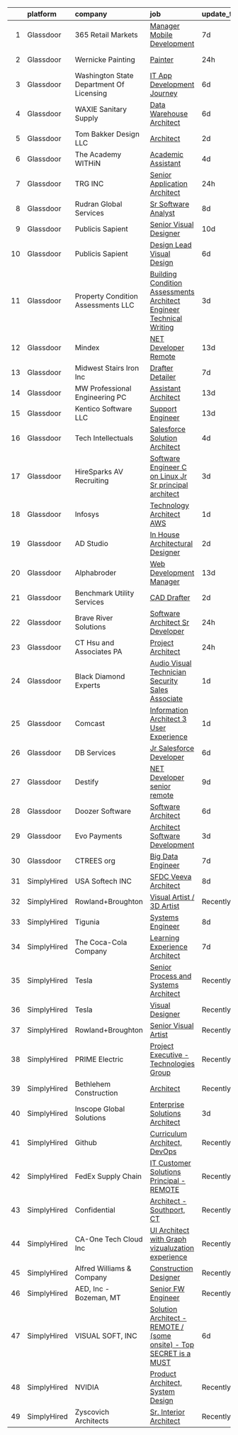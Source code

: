 

|    | platform    | company                                  | job                                                                                                                                                                                                                                                                                                                                                                                                                                                                                                                                                                                                                                                                                                                                                                                                                                                                                                                                                                                                                                                                                                                                                                                                                                                                                                                                                                                                                                                                                                                                                                                            | update_time   | location                  |
|---:|:------------|:-----------------------------------------|:-----------------------------------------------------------------------------------------------------------------------------------------------------------------------------------------------------------------------------------------------------------------------------------------------------------------------------------------------------------------------------------------------------------------------------------------------------------------------------------------------------------------------------------------------------------------------------------------------------------------------------------------------------------------------------------------------------------------------------------------------------------------------------------------------------------------------------------------------------------------------------------------------------------------------------------------------------------------------------------------------------------------------------------------------------------------------------------------------------------------------------------------------------------------------------------------------------------------------------------------------------------------------------------------------------------------------------------------------------------------------------------------------------------------------------------------------------------------------------------------------------------------------------------------------------------------------------------------------|:--------------|:--------------------------|
|  1 | Glassdoor   | 365 Retail Markets                       | [Manager   Mobile Development](https://www.glassdoor.com/partner/jobListing.htm?pos=105&ao=1110586&s=58&guid=00000181044fdc5f9fbcea2d712b883f&src=GD_JOB_AD&t=SR&vt=w&ea=1&cs=1_597864dd&cb=1653634752103&jobListingId=1007876697097&cpc=24816A764DF348D3&jrtk=3-0-1g424vn6vq6gh801-1g424vn7dq0uf800-989412c1279e9819--6NYlbfkN0DzaDHVbxJ-LJZej0v9fk4K-FwNocoxjQ_zxp68kPBvchqa26RSHRhrwGa66snriBqy0JnjZYN_XYG3VBS3hP0GlSMouVEtpBxzviwSkakkeA0DZ4gFPenZIEPdZgeb53gjThq8Yj_6ykR-n-RsUW4JSRu3Vp_Y_rZXLIX5TAaUuUX906U9UaWo-XdPO3olzWfi_sE_0GFXu7oxA5oNtm4NIrb8WCs-nirOd7Dlughbl-s9z2PoldF_bo67Ll4FzBV5D28uSEdBbRNPNe8drL2dO96EwcmV4rtUqu-dXC5CsjX5DuLh_PlmIWWsMR79F9H1hhWVtD3n6XybcTEI11BvFLVu8cqS1Vdok1TyoK8dXWC2CpxypeOk3Cr9o2-yLaeG3O2bNWzKYr10L7bXdGzcSfWvJD1pv6JZLNUsnPGc_kwFDk87HUPXMN5mGJPg2_OtZCYbjjQyCKiAoexdIIzywg7gpTDEGrlvnqLAI4xxJ1MGg4GqzaLcsG37XoB-jbRULoW2MjLC0VnQ04W6I1Pa)                                                                                                                                                                                                                                                                                                                                                                                                                                                                                                                                                                                                                                                                                                        | 7d            | Remote                    |
|  2 | Glassdoor   | Wernicke Painting                        | [Painter](https://www.glassdoor.com/partner/jobListing.htm?pos=128&ao=1110586&s=58&guid=00000181044fdc5f9fbcea2d712b883f&src=GD_JOB_AD&t=SR&vt=w&ea=1&cs=1_c3eee639&cb=1653634752107&jobListingId=1007896538567&cpc=ACAF1607C5C1E404&jrtk=3-0-1g424vn6vq6gh801-1g424vn7dq0uf800-a4c0ce5dd07ab2d8--6NYlbfkN0A4UClgYuzC_YXLdF_hM3aOGJp94jAKlCMU_uVSHuEceYPkcLcuA-n9PFZtqh-DPUkVaIYIQA8cQh74o7jvExNOzaw5pC23siP2zk0Zh7o4APmvjxVO44C1b0YD3zXLlV6PJ75R0roxIUgJTjFoyBgpxLJFN8co24bCYSXe3VhWeqh1TkeGjlKEufTTI3cTsoU0s5tGR7qDN6x-OpZsSfyUK-9KP2hxT3li1660R-d8b8LEVRh2_ZeXvIyq-vmVpnGZ4cgSMMqTbCLd-BijL0cRA_KyWKmMXVvW_SYiy9YC8cC30vMJeJ2yODNJEw44xv4hhVM3eUA55qHYOtnshZyBMBxu8Y7h_MZ7L6KZ0ZVq_htUz1BvW0k4lbzGCsGTxeXN3h3H9qiUcaI776dfwY6IoaZY6YvY_aJrHAYVztSX1qT1bQwHBq79Bd6qzth2ki9ANuwM59xruOf84R0TxrfKRGiSMYXAjlx9kBvJQ7Zfb1VHCpz-3WWMSlytLFRJzSo%3D)                                                                                                                                                                                                                                                                                                                                                                                                                                                                                                                                                                                                                                                                                                                                               | 24h           | Port Orchard, WA          |
|  3 | Glassdoor   | Washington State Department Of Licensing | [IT App Development   Journey](https://www.glassdoor.com/partner/jobListing.htm?pos=107&ao=1110586&s=58&guid=00000181044fdc5f9fbcea2d712b883f&src=GD_JOB_AD&t=SR&vt=w&ea=1&cs=1_a1f8300d&cb=1653634752104&jobListingId=1007878336032&cpc=8FC0D69C137C431E&jrtk=3-0-1g424vn6vq6gh801-1g424vn7dq0uf800-63a60c65ddf0add6--6NYlbfkN0BON2JEfThXEyzsD0s9Ed8-TH9ylvdo3gUIlUe9aBHE9eD93oBAK--z-TCT7y-9uYTgA7b9k7z5q3VGUCUdRPbVaErvcKBfVfS5eQcg-aN8k7Zc_s-HZdsacs2X_ZJC9Xp59ycUkQRp6_vXQ_2d-PVGilNHrNgsWETFtqNGfIUqI5O5Y1wn1kr6G4lL5zk5jVE8rg8DdkSZWPKIVkPeGBKmv7jhPCCB3cVlDcOEKOrhah_D8LFeGMUdvmwNzwcJPDWeN5jz3R1rwGOl8d0MhW--6yQ7m0yxQ9ycjp8C4vKFmEBZSrxNxG6lMbIAXynJc3y0RDtpEjPfegTlMM_TWMt0TnskzqfIkx-WCTe0v1w-GfvxdArUl9Fd6okDAueAKXI2w-ZtMvh2T4esHVn56So9Rp1Ff_5mTCVBAWr-5b1Z68yx8FmXZl1cjfoQZt9rj5VjR9Mrh44AoadSlFdmhYDcznKvEu-o9KfXd7G7HLPhaOpcsvNpVHG3nrEoNyGVel7bFLIId_Rshw%3D%3D)                                                                                                                                                                                                                                                                                                                                                                                                                                                                                                                                                                                                                                                                                                            | 6d            | Olympia, WA               |
|  4 | Glassdoor   | WAXIE Sanitary Supply                    | [Data Warehouse Architect](https://www.glassdoor.com/partner/jobListing.htm?pos=119&ao=1110586&s=58&guid=00000181044fdc5f9fbcea2d712b883f&src=GD_JOB_AD&t=SR&vt=w&cs=1_c9262f44&cb=1653634752105&jobListingId=1007878691038&cpc=6193B0C32834B022&jrtk=3-0-1g424vn6vq6gh801-1g424vn7dq0uf800-206d407dafcb9992--6NYlbfkN0D2S4iDBZuMoA0UekN6UYlDCYQzwFlkBPN0crDi0-G1j560yKqXnTvkMdApIra1a2qy1H9I3ZwVk-Ski6IYXNRGBlFjfgH3tkdBe5xemspwWjQAy8YF_KePsP5gsqr067xqiKrOq1BGcK4IvuzP-awmcQCrW4911w2m9Bceea-exuITdTU98FFRPUlgE5geV1Lb3LcCFgZrYEpd1gwBo9KpVen624gSeJMP3yCDcImUu1UEBz210civSt6UKTtKmlHV7JnghC7fyYaqrzso_1FOpK8IOlC6bCXBjk5DceoDntu0GZrMcLMg7zLbR5vxuX2KWZ6TIf6ZpUqVgrrK26ZaMhkbFS0DlRxq3YITAuMFAP7VERMyKzaySl4xXB5YuIRqGoYcD2eHTsKubu7uDXWdZ0QakAtA5VdYDnH01TSdVrUZSAfaqlQ7SUQ8uqZg9uHQIHzJCoDRuXMl9OWYdPujhcZ23rcasNhIcUaOhLwkOoHXtoboutd1CNYU5HQ-_7XdinOJelbXM7fiBeloeqa7TWMSkCwXcGwTx3AJn54DR4z3AnEHsu_eqLAukOCZJ6QJI8Bf61nMiuDepKD27LxN3RJv7re5aAOoa93jybJUsoBkQ-dr44Ow9BMjtyFesG98zywOyCKGgl18H8AjJhUMIoVOEwSj8qzcVFITgYNoh8LPdvNukT1xEIUUpMhygCsLbxccAmJujP92nJ7Tansqyylm2Vlt0o0%3D)                                                                                                                                                                                                                                                                                                                                                                                                                                                                                                   | 6d            | San Diego, CA             |
|  5 | Glassdoor   | Tom Bakker Design LLC                    | [Architect](https://www.glassdoor.com/partner/jobListing.htm?pos=102&ao=1110586&s=58&guid=00000181044fdc5f9fbcea2d712b883f&src=GD_JOB_AD&t=SR&vt=w&ea=1&cs=1_b4dc0b04&cb=1653634752103&jobListingId=1007890484893&cpc=150E30133784CD44&jrtk=3-0-1g424vn6vq6gh801-1g424vn7dq0uf800-09646bac24cb9084--6NYlbfkN0BBGG9LMNqL16EzDx9S3nKk4b6IwprgSJginr0DZD_oW84_YaS38T_SrCc0x9fDeRaLdyVBiyJSVfQWWAROhTQZyaz0Ni-ydFhdFkS8JRDxhRR6izGuBhfWZR4FeP1LpjT2LVek-KpNQC0Gsdz28wMaGKSU8zD-pNgBknWJveVO2eo1Aaj-H0-_RLWp_mSxSxbtYjN3c9sFL3-aBBVaPqlzwAHcozEJ6TKqgOvOpaKpnQEq_3yk4MJ_4EfGy6h2er8-V1kmRqVKml_lyh_CvNa1JNVbnyAu9pvWxxNh7XEHcqAg_i4iTUj99f4O3dljGJoBjt8IlEbQYLK1bpIDvoEgUCXamKWs8L-KCLEWdMMurc5E-HuPNK9lGXbTlxnkBtDTj04uym6xTDG35GBeBup1BMeeZzzpqWVqR7DrAtIOmrycDJclSQ52OhKB58H0pJnuB4BZ1sElCZKN92IrxZ_s7x0QKCDV_czpNw7TlZ_Rnz7OP8Ecd7ckRvKko_vST6I%3D)                                                                                                                                                                                                                                                                                                                                                                                                                                                                                                                                                                                                                                                                                                                                             | 2d            | Everett, WA               |
|  6 | Glassdoor   | The Academy WITHiN                       | [Academic Assistant](https://www.glassdoor.com/partner/jobListing.htm?pos=120&ao=1110586&s=58&guid=00000181044fdc5f9fbcea2d712b883f&src=GD_JOB_AD&t=SR&vt=w&ea=1&cs=1_126891dc&cb=1653634752106&jobListingId=1007882333668&cpc=4050D81B60456B41&jrtk=3-0-1g424vn6vq6gh801-1g424vn7dq0uf800-8413b98959a8e991--6NYlbfkN0AZiaPZyccuKjlre0e0RaBFeO48J0QExrO5hcuLctOVaC16jkNaXZoW3-R4QUG7SNzc5FhcjpMw1wBei84muUdNkP4XCLIqDBdizWRCy7YZJYE2XypHaYP8w6c-iI8swWViNAQfYRkRh3k_Nxbd5K_3alAyERSmHRa_ARZH63Pzps143DXke4OPvf7dnHKs6HBH94l-J6TGJYYQSQaqSnErlaW0r3yPCIXZ55OTfcdIsN3n3ggrsUSqqT_nKqaHHSOWxcBdyiEGLouwSFVTWs4AUzK0bS7ILHWUkfdFv1cRE34RW6Q4b61JGz8JP_66Igo61ArmLeZLg-NVf_w8pie461yXtjJrWoTY7oqBcHTEabOzCsZTuUu01QPoeVOWWQ4idxc1hSdH4G6vnkg13s_c1G5Ey289_0VmOW7JzvD7h_pjnt3Iny_POeJ45GMwOfFVKcvh30hHCGhLVnnh5SdOnbHHUmqJFG95NUbrlx9DLkiP21gCTiZh49kvLx176CE%3D)                                                                                                                                                                                                                                                                                                                                                                                                                                                                                                                                                                                                                                                                                                                                    | 4d            | Palmetto, GA              |
|  7 | Glassdoor   | TRG  INC                                 | [Senior Application Architect](https://www.glassdoor.com/partner/jobListing.htm?pos=110&ao=1110586&s=58&guid=00000181044fdc5f9fbcea2d712b883f&src=GD_JOB_AD&t=SR&vt=w&ea=1&cs=1_ad05a6bf&cb=1653634752104&jobListingId=1007895700347&cpc=A7B4A44948C4CC92&jrtk=3-0-1g424vn6vq6gh801-1g424vn7dq0uf800-292482a9ea92f59e--6NYlbfkN0DgUNVzHglkxDXLBuz4Lt991D7aG7G1y0_8IwSBHK9DabCgzbF9MrNi0tN9ysuJ_FGa7Lij-4kJsOJqxj7XYXsC5uldQkTPH6ooLy6MxLEt__ZSiJwf4ABFZ-hnFe5d-TVSdcpozbHoHdGdlN-xnfRa-mbpSNPUxSp4VuISfHe3DWDECr2-vsc_oY4fyngz9Vy_tZRlGBr6EnjMGLqWhd1xI2Rqq_l8Z5wSmAnSE1A9X3dMPO8kvtQaCKV93KIyPjoLATd6ZFjMfx2KH53Bu2WuSUF7bkKxbMgEAXK1-mISDRezQTd2LopkdY-G8JlZRFq_C87q7HxvnLf3kLjYg7EmGvOrQyeXJQeQV2GPdRrXtD5zxl_VvAZKh_j5ZGd8i05wA6c0uzI_zjPLSo7_FOpQ8-Q-GqWkh63wN3Au-sqWmOuhDlNiiUZ8m8w0vc_NAi6t8acpB6N6VICmVzB3RWwRJAyYjyWTckI1OOKFtY2kUtk9VmxAmUF9rmu4Vb7gYAZfXkTtTBx-kw%3D%3D)                                                                                                                                                                                                                                                                                                                                                                                                                                                                                                                                                                                                                                                                                                            | 24h           | Remote                    |
|  8 | Glassdoor   | Rudran Global Services                   | [Sr  Software Analyst](https://www.glassdoor.com/partner/jobListing.htm?pos=117&ao=1110586&s=58&guid=00000181044fdc5f9fbcea2d712b883f&src=GD_JOB_AD&t=SR&vt=w&ea=1&cs=1_e4f78112&cb=1653634752105&jobListingId=1007873719244&cpc=8A54A1F981347279&jrtk=3-0-1g424vn6vq6gh801-1g424vn7dq0uf800-d6acf9c08f20d869--6NYlbfkN0BK9GXDcakwdiqmeo8o-2GvkYnmPkq7xevAHdeF_847qlv52V46Uj_2ykrX13n0a0sASuISrHn0SW6vwWiWFB87FpCcWHFGQ38mXtcyAcHWB5LilyjonzPHbo639WS8c-9ULprnn8O7KHvvD0WlUWAYbu8IanNYkpjgzMkLBDK6tOtorOKHJwlFPilkOkZfSirNw2YuDILNao-s3kgOdtploRlZZMgOpJOHnirlrG8of3yXqFTM82BAPrhreclN1smCTLVeqWZFCitXa740Z2M96G8AO5DEtjoKkoaCFc3xnqQjOCVw51INDdqPNvatAMJG8NhoAsRSRm9Go4gHl36tYbqu9k4OevN-4Ili0En3uL369pvLNlnIlgq6im1b4avUPH51qbu1ewfX8M8bH2vmFv8Rm2rw17T_ThROX44ruESw2OibKfsN49EpEHSZoZc8bvphHerA4j2xHVw3eMo99OJ6_-qtRDaU_ghX-FLIOQvMv9BSj2UBPvupHuPi0tw%3D)                                                                                                                                                                                                                                                                                                                                                                                                                                                                                                                                                                                                                                                                                                                                  | 8d            | Sacramento, CA            |
|  9 | Glassdoor   | Publicis Sapient                         | [Senior Visual Designer](https://www.glassdoor.com/partner/jobListing.htm?pos=125&ao=1110586&s=58&guid=00000181044fdc5f9fbcea2d712b883f&src=GD_JOB_AD&t=SR&vt=w&cs=1_ada872fe&cb=1653634752106&jobListingId=1007868555575&cpc=0FE1F5EA2BC84A01&jrtk=3-0-1g424vn6vq6gh801-1g424vn7dq0uf800-3845dea2c457f339--6NYlbfkN0AifcpeK-Nu936wgy-BS7owxv6Q_YD1znLiY0Ck5crXdIgVxXdAJC_ai_wOszhxY9Qt7W4kwCDJt2vuOdhKEVqSxcuIrWWsOZnf0UacEImWmsW-NZSB70L06Gei5iElPccWmk5dfBrtp7ertIqu3R67WPiMdJxSCrvV4St-Ai0d3RnPExlNn9RVcB5reIFeDXeo4PIHlYSJkdiW-LwGFhNYylLtQJd8SHFh34o31rDlsqjo8uk2HIt1BleERN_cBcQLclxF5UejrGsurxCJb4ynG3UVSq9ciyZQKfXoS1Sstbj8Ue-Ez_j3Xwh51ZX979r3rUCTqwtRdt0UX9HutpcwjaTemtuKduWiYoPbTQUKmGKzC42sBeTat4pYAmPBuC29ZU3xNB9FNocC6BTPm0wFwnsH9PoCiFn6pvTAQ8kn2o29sO2nFZNiqrFWl4ogilNqlhU99iZgAYWmJc6DVRngB6eaDFkTrV4e1M9xLuZ7CTlcBbLxoZheVovx0bB9JMVbAZ7u8xOGYyITOgCgX7ZXbzs0MbArwQ_2sf2y_CK8S0ghPLZ8EO7bGo6g1YJIxvMWUtVR8T-z_czyLUmzERdMhrPdH0K34sU%3D)                                                                                                                                                                                                                                                                                                                                                                                                                                                                                                                                                                                                                                     | 10d           | New York, NY              |
| 10 | Glassdoor   | Publicis Sapient                         | [Design Lead Visual Design](https://www.glassdoor.com/partner/jobListing.htm?pos=127&ao=1110586&s=58&guid=00000181044fdc5f9fbcea2d712b883f&src=GD_JOB_AD&t=SR&vt=w&cs=1_149aa3e8&cb=1653634752106&jobListingId=1007880877507&cpc=0FE1F5EA2BC84A01&jrtk=3-0-1g424vn6vq6gh801-1g424vn7dq0uf800-481db5ff3a0e5bee--6NYlbfkN0AifcpeK-Nu936wgy-BS7owxv6Q_YD1znLiY0Ck5crXdIgVxXdAJC_ai_wOszhxY9QFrRzgbbbQurNC1jQLDW4vqvzKIQWVLVf95buvO7sLWzh2BabBKPod8Ulbfn9TrBm9c8HzY-7eZ3z0PhEO8nbfBp4DLZMAnY9J0jCgAdXgvKptCSmVIHpu7yXn7cGmSJ5uB7LMvpKEGwRDBh58DfqbeZHVeaE-D7zzvxPc2X3uxiZxWPYLJEwLlSj_Rll-bZcsrGgrX-QTlUcjs5MZItEsfrtNw4fV0QinGq1lmXysSKTlQHLad9uda5YzknGqVrZz5gbnsnmdlxNGqDGBKw1UtmuamomnmDplYKA5OsUV-z0rJjv4Qvsv34QFzj6b_IDw63CicNKgKEJikJEONNzj4fV50oTxp7X-anEb9DUgZ1x2zzVy02nKdEyPKrGo2siCnUbqlzxfNV9JSlPyvz92zaUGb1SdbgM57Q6WH8Kk_572ZI23TH_4KuctSKPFECD68v_QUVpaYaw2iEAXpx_hKEh6u5ju8idm0LH5DD0cbfCG8IsEaQLsqFTDDIkzpabAMuJfMPiJaTQX73FEJHgKV77LsC78Goo%3D)                                                                                                                                                                                                                                                                                                                                                                                                                                                                                                                                                                                                                                  | 6d            | Chicago, IL               |
| 11 | Glassdoor   | Property Condition Assessments  LLC      | [Building Condition Assessments   Architect Engineer Technical Writing](https://www.glassdoor.com/partner/jobListing.htm?pos=101&ao=1110586&s=58&guid=00000181044fdc5f9fbcea2d712b883f&src=GD_JOB_AD&t=SR&vt=w&ea=1&cs=1_bca99396&cb=1653634752103&jobListingId=1007886263365&cpc=FC6EFEF385B0794D&jrtk=3-0-1g424vn6vq6gh801-1g424vn7dq0uf800-77655a0ffa6eaac4--6NYlbfkN0AGSRdVrNOcIGtdliwpPmFzax8OsbSUdUBCc8uzuyF2q4r5kVgLAJMLIrwU08_UjXCsD5A5ZqeNA75XFsFAs1m4C7-StB117Vn8BVgWnv0147uE0BTdaxhtseNcb1fEPau6GEWY645VwW5GhMzw7Xftl2MwG0GAfGGBQxfeKnYyjrXZO4Q3jy_bmQscxMG-NDdH7ibg-GaaClBflVp7RHBtfrn38-1h0_5cW2YljDvFlJsxPeRDgfbWQG1RfwKtZmnT9c2zjO3tlVtoYGiDLVX5xlqE78rBXED5yXRGhqWFZtTyhvmRvYIfhRB_NX0MDb3uoy8ujLv53JSiRu7eJLwqThIQVgzCgzPuvrOpgjEEdm5hibSxKLQGkeBmibUcOJDLS_m9a237POQWZdh9VTyDNkhxn3Enc_2Dwrw7XjoF-a3l9v_HQJd5tGRiWUq_lihywvUWAvoDtkBYcI_N4iV19x5OLyLkqw9-h1oLHGXxs1gsCw4tRUgAdIcnFnBZSb5VvPQHuhV2QZySUlfEMk5euevUdxeGEQ1eVSWuH27dFS9-WR-f8hFJ3E7z8GahE4IGgVprgGdx0A%3D%3D)                                                                                                                                                                                                                                                                                                                                                                                                                                                                                                                                                                                                   | 3d            | Brooklyn, NY              |
| 12 | Glassdoor   | Mindex                                   | [ NET Developer   Remote](https://www.glassdoor.com/partner/jobListing.htm?pos=121&ao=1110586&s=58&guid=00000181044fdc5f9fbcea2d712b883f&src=GD_JOB_AD&t=SR&vt=w&ea=1&cs=1_de518f6b&cb=1653634752106&jobListingId=1007862036651&cpc=0B561D89933DD0A0&jrtk=3-0-1g424vn6vq6gh801-1g424vn7dq0uf800-329310ad9ea1a4ae--6NYlbfkN0CLgwaKAUlQ2lwAm757208DwYLoEfHsQXFdqSSeeT1BHKpRmxNaANREyiMqZsiBKXeNMLTqfyWhbfcYQp14DA6f9ZjqKoFjL2oHDhtKO8CWaCt6l6R5QFhdyc29SOmK6NiJ7sS-7URfBYTwkVk_tHh2XJIZORGw8_ZP5gSWeg3XlY0NrHuQndjZiGNm-t03CqG2BJW0f4U0eKTFtyW5sMw_7E29kgT614k9q3jk4dVm2_uHfWBPh2uFRV4qWulouNAYyTgDYoxxbvOAYPwtgY_xT8jfGvKf-M4_0LCkHX6kDcwwJ0iWYBKPmRQcSRVE8ceF7uGiq6sFRZ8Z8O9zyM3oQpXzgFM08RT6rQ-36-JKNFRCr38tNk3AWclorb1SxLDq9DZC1cnYXlHGvVAthz_duRLsFrH4ZgHzAZK1XmVnlR2lOkdLf6ubLmuZCwRVRVSyUdYH2vJ73aLjguO4MYNByxqfWQ6Zk-w%3D)                                                                                                                                                                                                                                                                                                                                                                                                                                                                                                                                                                                                                                                                                                                                                               | 13d           | Rochester, NY             |
| 13 | Glassdoor   | Midwest Stairs   Iron Inc                | [Drafter Detailer](https://www.glassdoor.com/partner/jobListing.htm?pos=106&ao=1110586&s=58&guid=00000181044fdc5f9fbcea2d712b883f&src=GD_JOB_AD&t=SR&vt=w&ea=1&cs=1_c252158b&cb=1653634752104&jobListingId=1007876153493&cpc=9518339428975B27&jrtk=3-0-1g424vn6vq6gh801-1g424vn7dq0uf800-8f49a5d00053885d--6NYlbfkN0CzcDFs8cjNZITHzPaspPYUdxCTppyanGLeq-qEeiOFH-BsK-vF25iA-BVjEN8B2UCFe5fjCmtW8S2VGl7ykFpMr5VqsRB688e0xNY_JEGnk9LQaCc9R2Kb8XdFPYqW55KwMXNu4clStuAfm3zp-eT3RDrJf6ueibUyFvtqAEgC87Ipe6-YLFVWbzB_tf_P20yhoV53QWxTan6YDl0B3E1dUzLVH7m9BK4HF-3vpyJKMs9ZV-R2AH9oswSFmq4dcMLe4fqhRG8Tttx1aoPZ8DWxfKlkQiP19R6TphUUeiNlGTG4bTNNEhK5otqCd1Czhy3CraHRWxEaPUMvHzoH7GSIOeDdoq5kWgEo1PEwTyC4JK9QDoEvbmV7U4P0BFbc2Mox8ytknEqVQApTtZk3SOec7YBFXWO4N3BsaqIbhl9N1XguWodr7F6NXSWd2imb6QTA3n7CueGAycpZvnQSujdFzZLJoI9bRM41q4XgLqZQtQnGCZ6V32tnPBpQmt57FFaa_7m4qng1rg%3D%3D)                                                                                                                                                                                                                                                                                                                                                                                                                                                                                                                                                                                                                                                                                                                        | 7d            | Milwaukee, WI             |
| 14 | Glassdoor   | MW Professional Engineering  PC          | [Assistant Architect](https://www.glassdoor.com/partner/jobListing.htm?pos=104&ao=1110586&s=58&guid=00000181044fdc5f9fbcea2d712b883f&src=GD_JOB_AD&t=SR&vt=w&ea=1&cs=1_0a5a9989&cb=1653634752103&jobListingId=1007860428868&cpc=D03C1FD02D8B18C2&jrtk=3-0-1g424vn6vq6gh801-1g424vn7dq0uf800-396a793a28fba4e0--6NYlbfkN0CvahHJL5dpwIe5nlYo2UZJB8CTXAEl9vJAxrd3EfdRQfoTgg-kxce95s7Zv963DRPwU1YgxIFrT5x0s5X2QuX4YgWjSd6X0nPtbL8DzUiAgcxyYNLTsim4pU4Tnq-rIUd-GHy6Fb-7pZF9jQsLO2-FJG7Cx4Cd60n_2SF3S3FmkgSmb3BhaaxxKjsXeRxJtl84QO9X1vlsKF-qcPL7KK1N_t1mLAGz1hniRPmWAJfeKt9LuQjWqR2iVaMSKCDhENDAHB78XcKeodS2sdxolb2TI2A_hwF88PnX-rqAAts2tTxL9S6WyeEG_VSviDSiVAOHk3wFT4bI7C9ctVaFsFJN7n90ie1snGjQor2MYBykqVhE7-mgNvwNu1wVQCUFTSs8Hsr0DOQLXflFkEdi9Fd9XpBAHePWY1VtkUqMkgTif_I14GH08u0OXL_C0vg2nrCYTzHiKGe_RfNFXvI8nuxxLqE70wZL6NB2TyeLH1V1uwDpvnaChDdafquGyWLDJJ65nrQfNpD3Kw%3D%3D)                                                                                                                                                                                                                                                                                                                                                                                                                                                                                                                                                                                                                                                                                                                     | 13d           | New York, NY              |
| 15 | Glassdoor   | Kentico Software  LLC                    | [Support Engineer](https://www.glassdoor.com/partner/jobListing.htm?pos=129&ao=1110586&s=58&guid=00000181044fdc5f9fbcea2d712b883f&src=GD_JOB_AD&t=SR&vt=w&ea=1&cs=1_3a9ae1cb&cb=1653634752107&jobListingId=1007860810559&cpc=47CFDC01B3F81FAC&jrtk=3-0-1g424vn6vq6gh801-1g424vn7dq0uf800-1e408dfe7ecbc95e--6NYlbfkN0AQ9XzgYqqZV5Gdpx4wS8WpHKIjX4lLlnEbyVkjcsS01irS3Le4JQqrGvZhb6fem0qhu-2nXQWQbb7U4T51WcKFy6yyCX_m_zT3JhMp5HB8sOcS2J8TCP-G27LL5Mj0GnPqTALFIqhYSbVFk9NWFLL9ykPPmpk5_7v0JmKsifufaxhwdUYVbTMmCM5O6K8uf4ES2wZsN0T-ChoMD1Pgihg3Jn72Rb22BQepnM-1m9W72OrM3LSsETfIDUGj7BsJd5x9JJvfbFzgIJrR_PDyyeVesK2buTUpbdtzLCasUy1v8LpxXAZBwDazMwwuOSuEmy4jYaBIDHwU0VSz5_-it9CdBmuWCZcWEYKgd8Q0u3zwSDpXVFHJRUE5gcMdTtrpLfFL3Ud7EBmaEx2ShMq8aVEdsjcOBndg5lHhPohWaq8HZKvqvwYyu2Gjpoon1dT3olXgWfnNx-ML_k0d5YLxbHZYIhMczlGkQ4BYNqNEntR56QMCDle6NglH)                                                                                                                                                                                                                                                                                                                                                                                                                                                                                                                                                                                                                                                                                                                                                    | 13d           | Remote                    |
| 16 | Glassdoor   | Tech Intellectuals                       | [Salesforce Solution Architect](https://www.glassdoor.com/partner/jobListing.htm?pos=103&ao=1110586&s=58&guid=00000181044fdc5f9fbcea2d712b883f&src=GD_JOB_AD&t=SR&vt=w&ea=1&cs=1_033f15c1&cb=1653634752103&jobListingId=1007882239940&cpc=5730305A19123221&jrtk=3-0-1g424vn6vq6gh801-1g424vn7dq0uf800-9f3512cd69d374b2--6NYlbfkN0DzaDHVbxJ-LJZej0v9fk4K-FwNocoxjQ_zxp68kPBvchqa26RSHRhrcvgSL2NO5dYHMragQHVdWZswTLs8680FnIM7m9Orv83J5hy9YzT87eS3wMLUYayIRqW_0qN_uIOjWG_Va4XtZHjOeGUbGhGd6Zekb8Utn-eQjJ-g5PB3rl2rcpQmuSxhM7Fe5U-fq5o7SeshtodKrfxK77Lkhb8eT9SIwv_a-6lqu8XyEvnS8ygY0C8AOgTHShPRhU0o9IE3ZK8Hcn2EDAzFsUj8mmwKxlmFM2ddubiZOop4aYuiDnXMVUaw7xpL7tRxfXz2GfnX4AU5YA2SozSNTw2N-yszDjPDsQ1Zis5fdjpoXgl4bZclNuhztNG1v_Heny3QAT-j2eUKOLt2yUf9gGe8yq949d3ZsEa8_EMtZrDVkBzU_hw-ejmdSuXa1qfMIav5yBXD27C6COPuHhs9bdrIUD0t6pu3smxF8vg1Sy4EQYPQ35pljPgHgUpRNpdMSojH_iRjAEXg0p2pYHDZQ3tt2Cg9mpFK5yAHrwM%3D)                                                                                                                                                                                                                                                                                                                                                                                                                                                                                                                                                                                                                                                                                         | 4d            | Dallas, TX                |
| 17 | Glassdoor   | HireSparks AV Recruiting                 | [Software Engineer C   on Linux    Jr  Sr  principal  architect ](https://www.glassdoor.com/partner/jobListing.htm?pos=122&ao=1110586&s=58&guid=00000181044fdc5f9fbcea2d712b883f&src=GD_JOB_AD&t=SR&vt=w&ea=1&cs=1_4be450d8&cb=1653634752106&jobListingId=1007885382226&cpc=ACBF47B84C432121&jrtk=3-0-1g424vn6vq6gh801-1g424vn7dq0uf800-34f2705886330289--6NYlbfkN0CgISsLKYw0qJRFWluNVVgIYeD3xM8qesrjCvAKwjwwKRRPjUQ9c-BUFoR2trqTDVeCgCgHOPAVGuXbeUgycvw_jN1d-eJ3P-vRZ7AV8nqH0ZbpDvIFo7FNPGDvg7JtUB4WUdECBN4IQE4DrkkS-hrPf1fGljj_wRkXWY3bTKF_R_2wQj3F0mHxI2oZOJIo8nd9Sc3J2s2nv-QdT6sfF7E6GQc5vW80LnQTKa8VGsBHtWsQB0ABhoP5pWq6STnVpeMuLw7lT8dLoxlpcWcE3OsF0zlGuPFzEqaUHTWdEwDV4rOKXe7gpBj7y0m-zm_4m8bVtl_dmU7JLMa6duDw0xLNEl6eG2uMTunLUtm6OPuTPSJBd0KHx0nifyoi2eIfwfLyCwMWlK7REX0VqBSvkgLHVMLRNbsAh9Enkzp0NHONJKcmmpwoD3w5qPJI5XPi8xJ0uv-k9-hNs_8j-kbJXep9mAUT7c_0-XAeZUYgfZRSAlqyEZA3K4uRoFHHYrXTd2INxkINb8FdpVGx8M-5vZpNhQf64Bdajxp1NxZCfbp6A0d6SfI9z_xK)                                                                                                                                                                                                                                                                                                                                                                                                                                                                                                                                                                                                                                     | 3d            | Remote                    |
| 18 | Glassdoor   | Infosys                                  | [Technology Architect   AWS](https://www.glassdoor.com/partner/jobListing.htm?pos=116&ao=1110586&s=58&guid=00000181044fdc5f9fbcea2d712b883f&src=GD_JOB_AD&t=SR&vt=w&cs=1_d99d59ea&cb=1653634752105&jobListingId=1007893310096&cpc=3028881457C6165E&jrtk=3-0-1g424vn6vq6gh801-1g424vn7dq0uf800-69222789748e27d9--6NYlbfkN0DFi1nmQQWK2fa3N4W3y7EUOEocZkWPqKP_f_xZ7ne8RYyiBexNq6zqytptoXlD7dqsVFjTSTSYzl6Tv6Ma-ox4W0f7An1Lvw-ILjZ98YH32WBJaaSo-Sr7NCGOH1bzm1-oiUqjio3YOTuJJ4v4KAzRSzlD2DzVTaK-CNj5Q2VJ2Ige8tWldDDvKuZ_Ej3627Sn19qT3Ip5NBHBwpzU_VAe4xp1i0VeusujQjf-MUhVHKG3mVLzHAJJpkmoGs49qI5D5K1KuNUKCGX39ady_05LL7zxvyXm75ZK7N8X7w_mR06NVagfT2V4yEOHjGN-mgObOXzJ3e-U44OVLnvab6kMznPJG7uANtydGuqDo7e-JK8ZFZLXTWAveFdkc5gooEPjz8jajK4AlIJ1f2dCoEMav0Dqjz7e4WCpg1uixiD2JOQ4cgBV1FAj361c1KI5sdJDfuibOZvsmfBOfB8XwQQX5Lz-_1Z_ZWvoA5HVrmgg1SbhzAtCthKH9wxmRl7xiRNfNKb85-pJh4as8ZIZe0TwawlLNjfHq8umaShlxwDK45Y1rwxvMxgfL0odk6IcuN08oPIZRMS99w%3D%3D)                                                                                                                                                                                                                                                                                                                                                                                                                                                                                                                                                                                                                                                   | 1d            | Plano, TX                 |
| 19 | Glassdoor   | AD Studio                                | [In House Architectural Designer](https://www.glassdoor.com/partner/jobListing.htm?pos=114&ao=1110586&s=58&guid=00000181044fdc5f9fbcea2d712b883f&src=GD_JOB_AD&t=SR&vt=w&ea=1&cs=1_a41c132c&cb=1653634752105&jobListingId=1007889061604&cpc=F1F9710DED3F09F8&jrtk=3-0-1g424vn6vq6gh801-1g424vn7dq0uf800-19108b582bacfb16--6NYlbfkN0D-BTrVf7o3wv-hKAcNcwIx-aQOMequAHKwlG7hMu0xWMSw-BENgU6pOhmAel38EKClc6vd9imSFdw5JjbC3uOYUu1o6Iypy_ASTIwuKNe4VnySsvIs4FGaeSNHpmc0G0mHftPoqdPEs04grdansq1FErvwL0dWmu25vAN9TQe0TIg1CSDsscMSgQoTqFNvMrbjEL1uaHonZQgy0Mf-jRFfZAUDowCIZ4HWo2igoO0eX3O8QyPJb92aqgsZth5AzfCG0w2zaOTFXb_75o4NMWO9kiiCvbzp9NgETGVZW8sFS5AUIp-e9NM0oIsU77pfbiV1_dGCuDvKRPPfUvZA9H5gVSZzVGxc3i8KEEZ8Vi4skOCcURDiQJU-_ERd6023i5SbbLhWNzxolmR-x_tcRRf7rbCowis2hkzSkwEEI7DVU-upyEpJQfIW2K8dji08YXrw35c6ZW8XHf4nucGhM7IBmo45s86od9hf0nea2-mi5Pvd0pAr7_nzacU8ujcQ2Ww7Z6Yu384ciA%3D%3D)                                                                                                                                                                                                                                                                                                                                                                                                                                                                                                                                                                                                                                                                                                         | 2d            | San Juan, PR              |
| 20 | Glassdoor   | Alphabroder                              | [Web Development Manager](https://www.glassdoor.com/partner/jobListing.htm?pos=124&ao=1110586&s=58&guid=00000181044fdc5f9fbcea2d712b883f&src=GD_JOB_AD&t=SR&vt=w&ea=1&cs=1_aa605749&cb=1653634752106&jobListingId=1007861747215&cpc=3164FDD6030E246B&jrtk=3-0-1g424vn6vq6gh801-1g424vn7dq0uf800-4e1d9558c2c3345f--6NYlbfkN0AuWDq1tCl-ryaY2Y5n4vw8QBBLU75aPe1Mz76oV3yZ66hm_re-k-1LrIKxcx6eaYgKJlmZ8ZxRfXHWCLJ76fFlJU1fC5OFdhJr1hNQMuW39BoD-t9T3_sYOlcw5kJ69pm3R3TBngWJk86zfYZwB82EqCPmz0jNx5OsIjpa_1L6oOKRZOsuN6WDi-u104P0wfqb-jf3deD7TspaerL4MJiMuyfbIPRwrwB5CAbK6pAeb9tGBRUKzUqBW2o1y20KzhzgbLIGoYrZ1getEsp-NEN0pN1hSNemexCefONLxlV4YjtmAJcc6h7T52QQcTzTNLQwVtygcZxaQ4BqJU7mnRfnbYmpK41iDyIIlUE6w-mi6egeD95mNUKc9ZmMNZuIPOLiO9ietwCcdKbrIrb0eC2VLb0ChmXXZd7XjNy7cGapreXYVkfppbVtDFFACOX3PfRVr9ZCPi-aJryAUurFwcouo1SEqa31ustovtjpQzI8ZV3YSTXxzvIYLXvvJfBCkLEUnWXWDqsqAHrF4nJGPoQ5PwpCv1vFquZuRf6cf7H0Pb4Ik4y0jZYAmDWZTKqnYUtmbxCljnxJ1PkPT_uwp_wnocUqZJymH69jHx2gNVULRaaR_qnue1cN2Jtjmewki9ekGd6EhBPTUXRXVF-7VUYA)                                                                                                                                                                                                                                                                                                                                                                                                                                                                                                                                                                             | 13d           | Feasterville Trevose, PA  |
| 21 | Glassdoor   | Benchmark Utility Services               | [CAD Drafter](https://www.glassdoor.com/partner/jobListing.htm?pos=109&ao=1110586&s=58&guid=00000181044fdc5f9fbcea2d712b883f&src=GD_JOB_AD&t=SR&vt=w&ea=1&cs=1_0ef4dfa9&cb=1653634752104&jobListingId=1007889678456&cpc=2F725E1A875689B6&jrtk=3-0-1g424vn6vq6gh801-1g424vn7dq0uf800-0c45136065f1a199--6NYlbfkN0CNayYzF1mBaI40OgT78t3Q2d9IxlwDzhsYR4HK7epYUZCohPvzHvjfGCh9xHVFkwTMkwr7TaiuIZ1Qr8SgOepsXG-TNPhBG390zDp9_t9f8icKzRw-BVJZTkMm15zJWP2BE2WPOfZMy2h9BEFckqruuvhTsF6z0LLZyi4gH5HlBWfJkBVFn-VcEhP7UmZxwEulDNayS92fy0uJHg7ct6zEClRh_1rnLmi97C5kcd0YS0Mw_RXc2VGgT_OM2x_8IlJuWOxM4ZexysemNcTFSSjBi-Ojq6GKp73h7vQceCU1wR0fNTTPlemWzDRXZ6viJay3SGhtmuItpIDsITuT0TAskqXzxM_MF9_Ysmucmx4byAsr6PcfWRUmuDjhSvu-WmiKq0OzpZXXR5ojT-vAf85MI41e_QpEc0Nujoh4rbF7XJm9m6mrX9MN7ZEpJClf68pwOu86y6Fly2_q5_Q09YoM31p0zTOFqyNX39eqWhAl8hobqMs544VptWicr3bNDMrRrTg_N0neEQ%3D%3D)                                                                                                                                                                                                                                                                                                                                                                                                                                                                                                                                                                                                                                                                                                                             | 2d            | Sterling, VA              |
| 22 | Glassdoor   | Brave River Solutions                    | [Software Architect   Sr  Developer](https://www.glassdoor.com/partner/jobListing.htm?pos=113&ao=1110586&s=58&guid=00000181044fdc5f9fbcea2d712b883f&src=GD_JOB_AD&t=SR&vt=w&ea=1&cs=1_6063f684&cb=1653634752105&jobListingId=1007896395115&cpc=4AF433014564FFC7&jrtk=3-0-1g424vn6vq6gh801-1g424vn7dq0uf800-6378d28e90360686--6NYlbfkN0AvNVEfv1kOT9Yy8e23i-pPZ67KStY5Vhd2RUeAoNihzwSafqY5EJ6RMk-s-XMnhRnmNU5ekSpIsWgD1p-HDnt7cRANvAKfrl6Rh2wx8PFgUWZ70tQ91Bew-sFrT1yD_cCwjy5oMKyFTc4cVFb58BP-HZdOSruOIg-cGLkj_3kv93re1xsLDWfbaKtNm1epQMp-i6q0poINGwKijfTsGlXvbuPPxLwRIhTxpZVmV6NHSei5HxffrdxzJesYYr9hTMIUjXoEoWCDVY3mUjclPr7_C0FUDOwmGhGdY1HTWGyr06R0syzu_qoHZiePwHZK--s96uhiaGugQfo0phtWrbRTxfr3zyE6XF6PSOIwWdnDWRGAy3K_BOTq5jQ385WZErDTU_7b5hAV_CXmqWf3cbpv4j_rFwBcDZ7BksgChPzN7JkBcOWo-Y2cyaVZJlBH8uCgVU2RxMi7YoSaaxvWcoD9lRnkpQV696lX2A-sT1R33InwGnmRlMRz6tHt-fnAsCo%3D)                                                                                                                                                                                                                                                                                                                                                                                                                                                                                                                                                                                                                                                                                                                    | 24h           | Warwick, RI               |
| 23 | Glassdoor   | CT Hsu and Associates  PA                | [Project Architect](https://www.glassdoor.com/partner/jobListing.htm?pos=108&ao=1110586&s=58&guid=00000181044fdc5f9fbcea2d712b883f&src=GD_JOB_AD&t=SR&vt=w&ea=1&cs=1_6bff562a&cb=1653634752104&jobListingId=1007894809114&cpc=1B5ACBA47960D310&jrtk=3-0-1g424vn6vq6gh801-1g424vn7dq0uf800-6369d2bb46143ca6--6NYlbfkN0BxkLIcfe0oqaYINownie861a0BJtkzmJW-WyGv8J0JYFjr6yUSKZBQ3EFcC3FyxIhDJUrtfieyKdGWllDCyJZMBS8-Lm6WLe8dfNEX0Hy4mHgGl0-a0bS4j-aCnIZA3hhDR0R9iogR4EUAGXl0xBx22rCwXpSzCdmfSDnhWikkoVZvHQ9q8X0Qcl8cVpJH9uhUQXK7rCexgEXs6Ky2M0FiSexHZyMq0zPQzMkQ4VTO933OoQ2QcXamAY4M-AFV21Yi6CyY4QCv8IKeHKDdhpK2f1587LDKmLVqER1AKIPN2o9_jEmDlhYb9WM05P76YAt2_zXCfnFWyCx5sKg98GV-rMgA2ROBtSUx6kJWH3cP4alNagkUBakdaTo1Kifud3yFghB79TIry65dDDA70V-HQK982K6H5q7alRvmYy6tkRurL_v_6BX5LYa4drB-Cx9bDbdj2ho4PsP_35fOhBDftApZozhDIUwIHKx2NfGDca9B-SgC5oEezQYlCd_aOLxn3uyQB3zJ0g%3D%3D)                                                                                                                                                                                                                                                                                                                                                                                                                                                                                                                                                                                                                                                                                                                       | 24h           | Orlando, FL               |
| 24 | Glassdoor   | Black Diamond Experts                    | [Audio Visual Technician Security Sales Associate](https://www.glassdoor.com/partner/jobListing.htm?pos=112&ao=1110586&s=58&guid=00000181044fdc5f9fbcea2d712b883f&src=GD_JOB_AD&t=SR&vt=w&ea=1&cs=1_8ffaeda6&cb=1653634752105&jobListingId=1007892426829&cpc=412D8C26869823CD&jrtk=3-0-1g424vn6vq6gh801-1g424vn7dq0uf800-e7873f556d5d5263--6NYlbfkN0DrwkNXsDANDGT8Z5N-YfnwVF85T4oFkWSCI7dOuwAZiGza2pUrNfpSHwCHgbJifKU3phgfs9Ld2Hdz99FWpxYlosxSHudRtc61ZHzIHcKddDxSYfhiV01lMnRd9dUmSJPKpKAVL8p1LlKrbGhjI-Km-bt5-SKmlAha73WdYrfthqmqmjCuFZ2Yd78g-kvRQFSvp4G0ePFU2nRZrbO6wm1wzlAcswWPxCCqhhxqui4ppiL3RUYXFBGiWrgHixEoOnvboEMc1pc-RKaypcPymOSXYFOIPBob8Zwfh57PLsBWmVdsi200h7We-gyRdEHjQAQvOjx2EoJ04pA4PAzlA30XEICxCy2H7oG-vJxnCnvzBG5QRCTNdn04T1diozh1gGow5C8EZ0uNTdRHbRqUO_Fq9K6yb1P3cvHal-zw-mgALjkcVJYZzFik5LNFC78FT3pqKW1ChVqK9oK4F1cKlm2cENuK737Qhbv8RV59qmD3AEBQ7k6lvZELx4-_0h0dG-FTZcY4SiVgEz-qolGPhPc2ZJ2EGLaGKWF2RMfS7s4QJm4Y4dSqpYTY)                                                                                                                                                                                                                                                                                                                                                                                                                                                                                                                                                                                                                                                    | 1d            | Utah                      |
| 25 | Glassdoor   | Comcast                                  | [Information Architect 3  User Experience](https://www.glassdoor.com/partner/jobListing.htm?pos=130&ao=1110586&s=58&guid=00000181044fdc5f9fbcea2d712b883f&src=GD_JOB_AD&t=SR&vt=w&cs=1_97070a50&cb=1653634752107&jobListingId=1007893304477&cpc=FAE5E775D180B2FB&jrtk=3-0-1g424vn6vq6gh801-1g424vn7dq0uf800-88fcb16ab4e3d0dd--6NYlbfkN0Cj-KmZPsf9w80C8b1WzNVrlanjD2SXJjxuCbUWHsXPZkFBy4Qr63BQAuS2-2ewJq5voDq0bDhkGc64-2hTQ7zdhmmL-e1Boa8MmZ4OasNBBFbnxFf9ZB9wwQcVRIRF246SVrqVhinz40nqvM8UreJjlTh4R160lKJrpWTXJho-yrox7czJPsNpDUb1X5bllGb4747vAFmZdkvtedmKU91W7_pzV8m4MbuhwxIejwMKAi5fTN6iv0fVwptJaj-CMO1mHxXaaGFLxXwTG1FP9w37mYI3iUCDLd7OoJ_yb_5hPk0-PZJIS3LrhlgxdWSAyH7KlAnpS_2tRa20VTBUEYDsVC-cLgUw06HF7a-I91f8SdNojnmuCxMWGdGZLhR5-RI3uak3Qx6Y5_IYLbY5CPjHNqKaUaKGjB4_s06i2z82oFt1QLC2QdPRTK1Xn4eU8wPKf8J-FpOsl-xV-bATsck_fg8Ezelg9JSiDK4R8AsTVz0j_EtzO0Yq3qc3cufSxdCGi5qCOSH1ZVaxiyKyfgxOM9Qc3osyc20NKcXeXmy9vijs541C9UhS6-KKqYVpYfjYHK9szahAX_NufAXXthwTFs9lwYdZ7GjtorRkyA3XjNjAOCUU9oBSTGXng-DTJUAhjNlMmRWFRHi882unBZvOMm8vomqSGWS160InK8mN1AFtc7eQRjEJAsnD0z6zSh8wPWnf7eqpFPVwXxaxsg0FtWUbWtFa6W1DhhIphSyeyqde5P2kBHz03aSd69lm2bewTbJaSBORwy044XCdeHUftb-2sOK-Z_mGVS9Uu1H3iag7f-DsNaO6TsMvnLHChpI4yV_L-j9Ar80Zcei_DMXzBO-vRwv3UpfZHq8O_l5iRidxtcUVfc-Y-eKiqwPBIO-V7CXXFuoSdl1lH6iqJNhKaCSSsKzUdHx5kfN6t1v6Jxhjr_ASc9WML4dNV7lm2acLFPLqNHDB6NSLVCw0mpfMskOGCIyRDmesUQ2kgT4SxPeh0O_0wMzlFYOZoO7x5KihbS62ftYJNeAxnGDI0vd7GAC3wfOhBtSs2WupFDPKZmC24UwJdc55Na-CIkHpM6gaUUAHjjMe0flRU1FYxlEk3ZGvEIhOjBksmUZd7SXBIifCIkbMIvUjDcCwtHkAw3XVlSp-dxxK8HWW6T6bmAZy7OcT0KGVDAl5bOO2V528jkbqbx7CJnih) | 1d            | New York, NY              |
| 26 | Glassdoor   | DB Services                              | [Jr  Salesforce Developer](https://www.glassdoor.com/partner/jobListing.htm?pos=126&ao=1110586&s=58&guid=00000181044fdc5f9fbcea2d712b883f&src=GD_JOB_AD&t=SR&vt=w&ea=1&cs=1_b77c5e76&cb=1653634752107&jobListingId=1007879755880&cpc=E1C07D31E98CBB16&jrtk=3-0-1g424vn6vq6gh801-1g424vn7dq0uf800-e7907824f7b529fe--6NYlbfkN0BNH08xNr-jeX9VyyUulF50fCMVz2QxsjysJAGC1yYdwakprky9Yjl7yJrpt0kxV-0YtgSWfaD4_rvXcp_DffUZQL9haLJrlc2_A4dJbD7SRjSg72ZUCfei1RId5bEnRwB6DpVnSkjW0HsGaHPw9TIJpNXaEq5e39hXRZMBB38JAPGjBFqakNPYJ0DRPCFsnHhbhgQexrK0vNPV_AccsWvk0YVlrZeLCH_4RoMgIUQfAA7tNC1clMVP55ajQmM83EXVPTY_kxvfgi1fXJS2e5n9baL1Mp__kcrd19VKzN_Di-35yTM4iGZ9DxpAnGygyWT8Edfy7yxB9HKK9VQ1Yvfsuyx6rqThKJ7vpsiUt_XRtVANDEVAiNHzz-1XEC1fuD_aR5aRjpJep7Y0adKL_NyGenjYAQZ39n7IWkLjdqRMWMSxqeUMcviwZkoWi6ltefUOksnKMhG6Hj6VHwuu0TO9SvD76imgawTxgx_1kUPMldSKbDq3gL6ebmo3jG9jbAdMMGe9Z6n0fw%3D%3D)                                                                                                                                                                                                                                                                                                                                                                                                                                                                                                                                                                                                                                                                                                                | 6d            | Indianapolis, IN          |
| 27 | Glassdoor   | Destify                                  | [ NET Developer  senior  remote ](https://www.glassdoor.com/partner/jobListing.htm?pos=123&ao=1110586&s=58&guid=00000181044fdc5f9fbcea2d712b883f&src=GD_JOB_AD&t=SR&vt=w&ea=1&cs=1_372667bc&cb=1653634752106&jobListingId=1007869379842&cpc=21001CD36CB5FE0E&jrtk=3-0-1g424vn6vq6gh801-1g424vn7dq0uf800-b444061517f05aa7--6NYlbfkN0CQH5Y65sxWXODgD5tfIGp57xKqIarueLUMJ8RzFV-2fShMUiZW-bb5G-uOPJWQiIk-QFw8-JFDAPJR5uVhxv6NK971YEHxacS4NmYYSfB-c-hSK3rWoHlc7m7VtRfnv1m8_-4VXCQTpFi9UmiLvMGAC8cDZpOSQAq3QVHFoz3yHCgkz9w-L2Sxwq-Mlv06iu30gT9yd3AO1K4o-shR1d_-9mfGI_YuPtzmOXbYbYhur4AOnzVLHAhJS23Bvi4rT2SnJwx5r3902CF3LEJU46qRAR8RL5j25FOOhBBXWJOB0rylD35AoVCdVrCp2crwbbYWokuD675kq5dZmc2D_4tX-oGQ28NxSCTaU6jHYX__I1TQK7BIxWU5Ol5Y_m_bQihmKmQMcOFCUJZkoagmO8PP-Tf5arwOKbB_plJpyPyQA2BZ-5Vho4Sw8TnvwFbh9CiATooY1kRRTOMnkmPRKrQxMpz_C63DM6sLVnZnJXJLgIc3w8fmf1AhU6xHiNy7CsRSQc3L97z7RA%3D%3D)                                                                                                                                                                                                                                                                                                                                                                                                                                                                                                                                                                                                                                                                                                         | 9d            | Remote                    |
| 28 | Glassdoor   | Doozer Software                          | [Software Architect](https://www.glassdoor.com/partner/jobListing.htm?pos=111&ao=1110586&s=58&guid=00000181044fdc5f9fbcea2d712b883f&src=GD_JOB_AD&t=SR&vt=w&ea=1&cs=1_5ea3dfe7&cb=1653634752104&jobListingId=1007879841117&cpc=0EE938385DA0F52C&jrtk=3-0-1g424vn6vq6gh801-1g424vn7dq0uf800-ea01bb001ee1caf5--6NYlbfkN0Bg38Of9YQ3kJV2XUPt6TrE35Uahq87aC81g7ntBBDzDpyHUexIplzp1GAF2H_qH4hAVtvIPrVT_C0qMdosoHG6hJq6wvDiwAaX3kxDeFcihduHLmzI-YbXE-RM6UIklKSyx_3Q9kLdqhXquhTC5ZWFmSuyKgcbHZZbsbZGBWt_0ezxVLiPMBkdxW9CZhV3q4Kwvb7bN9Q-tQYShj8B76BUbHqBxROA6Z0X8SV_xJw2O5F79tenW5pM_hjRzpY2oh_UYHXVL0ULbvXom02RY_bvFBHYs9EcsIUxOs3upD_05MYBRpq3dEMn9vfUD9eAoIt3SnckPTSSsT3fzXbip55_qdH2MMdBhRlx0vBF3tOoOxPTf7NKl2k8Y1hCGL8ctLVylBe2GCvIGW7MIoHh_8fywGMBsSCmUd2RMSYImGHmhp0lOhXfhKqNdJT_YhaYEp3IGTAZMPZz-OYSJtcjymmg26Bh7efDrY8thLqSgsSOGK7VeW00XyIEHg40N2Pyz88%3D)                                                                                                                                                                                                                                                                                                                                                                                                                                                                                                                                                                                                                                                                                                                                    | 6d            | Remote                    |
| 29 | Glassdoor   | Evo Payments                             | [Architect  Software Development](https://www.glassdoor.com/partner/jobListing.htm?pos=118&ao=1110586&s=58&guid=00000181044fdc5f9fbcea2d712b883f&src=GD_JOB_AD&t=SR&vt=w&cs=1_ea69bcef&cb=1653634752105&jobListingId=1007886374579&cpc=4050D81B60456B41&jrtk=3-0-1g424vn6vq6gh801-1g424vn7dq0uf800-e741ac396680c35c--6NYlbfkN0AuYmQ57u7QOo8K5waiQQLZpmBbGcLpHK_dIx6NT-3nMHSRRZYrm77cdKltU5lt5GlPuN27diKZyC_MbltrREf44KNtWcgcRclYBFVAaPMuGmkRrH_GQ5S3NXV5w-bK5QMb8KJeVmBvwBVAOmhM7Ut7hTA2t5EsFWS9SlxmUld26rBngne7alT7i5JUR21lqLI5223W9LHVXptQ2sg6ufVe0QYOkDtN5EuB0IgopfS0aXxeWTBG-QlWWJeesPSkUzOc3ECnrECqkuYp18N_H6bNIVSLPRaR1x38yMN9q3cAtiglti7xGp8eqo-FJrU6i11VrzCqtrnZxCypEtxdoP2hIJpyaITPeIcZCuxqq7973zSN1cyC3cTM2PkgESSXEn4dd7vvs4QlI7KVBSJ4P-Ok9P9WptgWVb5BtvaWeJKfjPZn8kCWRN0mtVZlw8yMty-XBt-Vdjppja94dJ1FYuDPw1MYYtcpeeIKIXgO9kkdmrFU6Adohm9WFmJiZxK7TmZGI6Tq2bWXBh0J6fPB8_-4)                                                                                                                                                                                                                                                                                                                                                                                                                                                                                                                                                                                                                                                                                                          | 3d            | Moorestown, NJ            |
| 30 | Glassdoor   | CTREES org                               | [Big Data Engineer](https://www.glassdoor.com/partner/jobListing.htm?pos=115&ao=1110586&s=58&guid=00000181044fdc5f9fbcea2d712b883f&src=GD_JOB_AD&t=SR&vt=w&ea=1&cs=1_ece9e67e&cb=1653634752105&jobListingId=1007877202662&cpc=9FCFC59387E3FBF4&jrtk=3-0-1g424vn6vq6gh801-1g424vn7dq0uf800-c9a1d97255630bab--6NYlbfkN0BKgzQyzTF1Q9mOsR1amaS-juVGLjHt5Cdom-gEF9y-xSP8G8yShb8nuh-sH-FVJuBFMDhpn-jtw67qEK_qx9VbvR7KeffLmSImdZ4V2c77NDzhFqnZGlZYqej1YvAnURvmeWm7duykAaZqrLkpwl1WnEuRPuYSEadzSIfHfWZr0WrpMTGeopHPyar2gJTQWPKI8KRoLDh04e8RLuAUgPEnS6y_lC-DvgBIWYyuMS8euMveJyttHDY9-kyJ_IQdLoHZoPqdWHKQIyiBuWuRfAli8SIRuscnjEX8HgfqfgAaw3MJeol9tWVRYaSTUXR-2PzCL4XndUL7lCHXBuCzqcaOvmLiSKTon7w7uhRm9OQFzjLQ85u7M7wZYI8diMI60I1KXD5We_6cFNIefQw8E99ZPB4KQ75nRYXhEdvxsPwhtptx-QGodhpPCx85AY2oIF9h-2Y27ITgX2-SjuYi_tQYhMzNVR85hH1k6S4mQBXfO7PPOexi3nmYET8j8CIvAos%3D)                                                                                                                                                                                                                                                                                                                                                                                                                                                                                                                                                                                                                                                                                                                                     | 7d            | Pasadena, CA              |
| 31 | SimplyHired | USA Softech INC                          | [SFDC Veeva Architect](https://www.simplyhired.com/job/WOvJ7U9sKvnsTDOSjKFXeB5MQGsfsTNTCdPqAYPNGM4orDts5eCxEQ?q=visual+architect)                                                                                                                                                                                                                                                                                                                                                                                                                                                                                                                                                                                                                                                                                                                                                                                                                                                                                                                                                                                                                                                                                                                                                                                                                                                                                                                                                                                                                                                              | 8d            | Remote                    |
| 32 | SimplyHired | Rowland+Broughton                        | [Visual Artist / 3D Artist](https://www.simplyhired.com/job/a6jc09FaT-WsTWRX4SZ9r250FnXzzVMgqyOB-q7qjxkVTn6ELeF_Pg?q=visual+architect)                                                                                                                                                                                                                                                                                                                                                                                                                                                                                                                                                                                                                                                                                                                                                                                                                                                                                                                                                                                                                                                                                                                                                                                                                                                                                                                                                                                                                                                         | Recently      | Denver, CO                |
| 33 | SimplyHired | Tigunia                                  | [Systems Engineer](https://www.simplyhired.com/job/57xKHjITmWlj9RJ4778EACGHjVneOgtMNZmfRXpa13c7JAi5mLAsvA?q=visual+architect)                                                                                                                                                                                                                                                                                                                                                                                                                                                                                                                                                                                                                                                                                                                                                                                                                                                                                                                                                                                                                                                                                                                                                                                                                                                                                                                                                                                                                                                                  | 8d            | Remote                    |
| 34 | SimplyHired | The Coca-Cola Company                    | [Learning Experience Architect](https://www.simplyhired.com/job/wvj5QIHHhBmbizrwwSUO3oYG2LfbZ-OlQXzDZVLujBKuEJR3pa9yCg?q=visual+architect)                                                                                                                                                                                                                                                                                                                                                                                                                                                                                                                                                                                                                                                                                                                                                                                                                                                                                                                                                                                                                                                                                                                                                                                                                                                                                                                                                                                                                                                     | 7d            | Atlanta, GA               |
| 35 | SimplyHired | Tesla                                    | [Senior Process and Systems Architect](https://www.simplyhired.com/job/veMfXTGatZSIsPMWsfriXYAEfnD68ZWFh1rXobvPcyIzPy2xLlweNg?q=visual+architect)                                                                                                                                                                                                                                                                                                                                                                                                                                                                                                                                                                                                                                                                                                                                                                                                                                                                                                                                                                                                                                                                                                                                                                                                                                                                                                                                                                                                                                              | Recently      | Reno, NV                  |
| 36 | SimplyHired | Tesla                                    | [Visual Designer](https://www.simplyhired.com/job/8xa7SsHkWQizRBz7HRMgc0sut82wRjL2HB4GxCDCe5d307YkKcUF3g?q=visual+architect)                                                                                                                                                                                                                                                                                                                                                                                                                                                                                                                                                                                                                                                                                                                                                                                                                                                                                                                                                                                                                                                                                                                                                                                                                                                                                                                                                                                                                                                                   | Recently      | Hawthorne, CA             |
| 37 | SimplyHired | Rowland+Broughton                        | [Senior Visual Artist](https://www.simplyhired.com/job/zrBtHWtMVJHCoMpW8ZJHwBwcl1cmPLJiNLMJg72SC8WS4j9gz4eGfg?q=visual+architect)                                                                                                                                                                                                                                                                                                                                                                                                                                                                                                                                                                                                                                                                                                                                                                                                                                                                                                                                                                                                                                                                                                                                                                                                                                                                                                                                                                                                                                                              | Recently      | Denver, CO                |
| 38 | SimplyHired | PRIME Electric                           | [Project Executive - Technologies Group](https://www.simplyhired.com/job/2itCAH_GV_8YDQ1Xp5WIOMD6N9tQozF6T8L87g8drBuvkQO4mZE2MQ?q=visual+architect)                                                                                                                                                                                                                                                                                                                                                                                                                                                                                                                                                                                                                                                                                                                                                                                                                                                                                                                                                                                                                                                                                                                                                                                                                                                                                                                                                                                                                                            | Recently      | Bellevue, WA              |
| 39 | SimplyHired | Bethlehem Construction                   | [Architect](https://www.simplyhired.com/job/nPOEBLrjU2xnSw2fZ9SZDP7bPQYveogf9iFYbNZXSIp4X0iY9gUG_A?q=visual+architect)                                                                                                                                                                                                                                                                                                                                                                                                                                                                                                                                                                                                                                                                                                                                                                                                                                                                                                                                                                                                                                                                                                                                                                                                                                                                                                                                                                                                                                                                         | Recently      | Cashmere, WA              |
| 40 | SimplyHired | Inscope Global Solutions                 | [Enterprise Solutions Architect](https://www.simplyhired.com/job/tHr2fw366mnohx3eo-LQXtVvvL7732aA-LnfpbegW_IkxZed0LaVNg?q=visual+architect)                                                                                                                                                                                                                                                                                                                                                                                                                                                                                                                                                                                                                                                                                                                                                                                                                                                                                                                                                                                                                                                                                                                                                                                                                                                                                                                                                                                                                                                    | 3d            | Remote                    |
| 41 | SimplyHired | Github                                   | [Curriculum Architect, DevOps](https://www.simplyhired.com/job/Ir3Mu-2fxgljBq3bxz3HGQLZNIZtksJM0h9ByEHojCVmwRpvSKBtow?q=visual+architect)                                                                                                                                                                                                                                                                                                                                                                                                                                                                                                                                                                                                                                                                                                                                                                                                                                                                                                                                                                                                                                                                                                                                                                                                                                                                                                                                                                                                                                                      | Recently      | Remote                    |
| 42 | SimplyHired | FedEx Supply Chain                       | [IT Customer Solutions Principal - REMOTE](https://www.simplyhired.com/job/d76dkY4m3L2qiF-jxJExkuLmeFqA2eUZLkjKnYPHY3Vu5PGi9GaMeA?q=visual+architect)                                                                                                                                                                                                                                                                                                                                                                                                                                                                                                                                                                                                                                                                                                                                                                                                                                                                                                                                                                                                                                                                                                                                                                                                                                                                                                                                                                                                                                          | Recently      | United States +1 location |
| 43 | SimplyHired | Confidential                             | [Architect - Southport, CT](https://www.simplyhired.com/job/m0B7RigRhBmod8CBbjhwZoqU00PKEFNQLubnDE3T31vBcN79gRhREQ?q=visual+architect)                                                                                                                                                                                                                                                                                                                                                                                                                                                                                                                                                                                                                                                                                                                                                                                                                                                                                                                                                                                                                                                                                                                                                                                                                                                                                                                                                                                                                                                         | Recently      | Southport, CT             |
| 44 | SimplyHired | CA-One Tech Cloud Inc                    | [UI Architect with Graph vizualuzation experience](https://www.simplyhired.com/job/2MuK_2oyB6HJFd5Qs52P4rZ-CmwA0FZ5TEQKGStBYOzt6zSl2xW0HA?q=visual+architect)                                                                                                                                                                                                                                                                                                                                                                                                                                                                                                                                                                                                                                                                                                                                                                                                                                                                                                                                                                                                                                                                                                                                                                                                                                                                                                                                                                                                                                  | Recently      | Sunnyvale, CA             |
| 45 | SimplyHired | Alfred Williams & Company                | [Construction Designer](https://www.simplyhired.com/job/WoRhtDbQOhNubS15VfOx8U9U6PT8vvSWWx3Or_0eUd2VnZ57jBwQww?q=visual+architect)                                                                                                                                                                                                                                                                                                                                                                                                                                                                                                                                                                                                                                                                                                                                                                                                                                                                                                                                                                                                                                                                                                                                                                                                                                                                                                                                                                                                                                                             | Recently      | Nashville, TN             |
| 46 | SimplyHired | AED, Inc - Bozeman, MT                   | [Senior FW Engineer](https://www.simplyhired.com/job/zINmUZXgScoXXgS_gyiF3t60esMGL8VWIM8nJ8Kv2CvxPHXAK-fHew?q=visual+architect)                                                                                                                                                                                                                                                                                                                                                                                                                                                                                                                                                                                                                                                                                                                                                                                                                                                                                                                                                                                                                                                                                                                                                                                                                                                                                                                                                                                                                                                                | Recently      | Bozeman, MT               |
| 47 | SimplyHired | VISUAL SOFT, INC                         | [Solution Architect - REMOTE / (some onsite) - Top SECRET is a MUST](https://www.simplyhired.com/job/sz0JsY29rPwYd7KDEl3_4VGV12Ds6x-YRsoD1yPCSXBG1HLQ_MfHJA?q=visual+architect)                                                                                                                                                                                                                                                                                                                                                                                                                                                                                                                                                                                                                                                                                                                                                                                                                                                                                                                                                                                                                                                                                                                                                                                                                                                                                                                                                                                                                | 6d            | Washington, DC            |
| 48 | SimplyHired | NVIDIA                                   | [Product Architect, System Design](https://www.simplyhired.com/job/KRCaOLx0TImRPZMQQq70ONyMMHDxDc_De4-pygG_saLL4CgG93PH3g?q=visual+architect)                                                                                                                                                                                                                                                                                                                                                                                                                                                                                                                                                                                                                                                                                                                                                                                                                                                                                                                                                                                                                                                                                                                                                                                                                                                                                                                                                                                                                                                  | Recently      | South Carolina            |
| 49 | SimplyHired | Zyscovich Architects                     | [Sr. Interior Architect](https://www.simplyhired.com/job/T7oet47aCOFHKQsEghPBtusux2cJdi0zmkul-G67QosaeOLXQtvx5Q?q=visual+architect)                                                                                                                                                                                                                                                                                                                                                                                                                                                                                                                                                                                                                                                                                                                                                                                                                                                                                                                                                                                                                                                                                                                                                                                                                                                                                                                                                                                                                                                            | Recently      | Miami, FL                 |